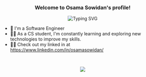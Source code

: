 <h3 align="center">
  Welcome to Osama Sowidan's profile!
</h3>

<p align="center">
  <img src="https://readme-typing-svg.demolab.com?font=Kalam&weight=700&pause=1000&color=2196F3&center=true&width=435&lines=ٍSoftware+Engineer;Always+Learning+New+Things!" alt="Typing SVG" />
</p>

- 🏢 I'm a Software Engineer
- 👨‍💻 As a CS student, I'm constantly learning and exploring new technologies to improve my skills.
- 👨‍💻 Check out my linked in at https://www.linkedin.com/in/osamasowidan/
<br/>

<div align="center">

![](https://github-readme-streak-stats.herokuapp.com/?user=sowidan1&theme=dark)

</div>
